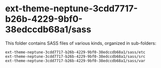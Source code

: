 # ext-theme-neptune-3cdd7717-b26b-4229-9bf0-38edccdb68a1/sass

This folder contains SASS files of various kinds, organized in sub-folders:

    ext-theme-neptune-3cdd7717-b26b-4229-9bf0-38edccdb68a1/sass/etc
    ext-theme-neptune-3cdd7717-b26b-4229-9bf0-38edccdb68a1/sass/src
    ext-theme-neptune-3cdd7717-b26b-4229-9bf0-38edccdb68a1/sass/var
